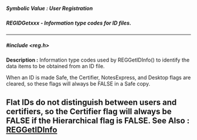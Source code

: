 ##### Symbolic Value : User Registration
##### REGIDGetxxx - Information type codes for ID files.
---
##### #include <reg.h>
**Description :**
Information type codes used by REGGetIDInfo() to identify the data items to be 
obtained from an ID file.

When an ID is made Safe, the Certifier, NotesExpress, and Desktop flags are 
cleared, so these flags will always be FALSE in a Safe copy.

Flat IDs do not distinguish between users and certifiers, so the Certifier flag 
will always be FALSE if the Hierarchical flag is FALSE.
**See Also :**
[REGGetIDInfo](D:/md_files/REGGetIDInfo.md)
---
